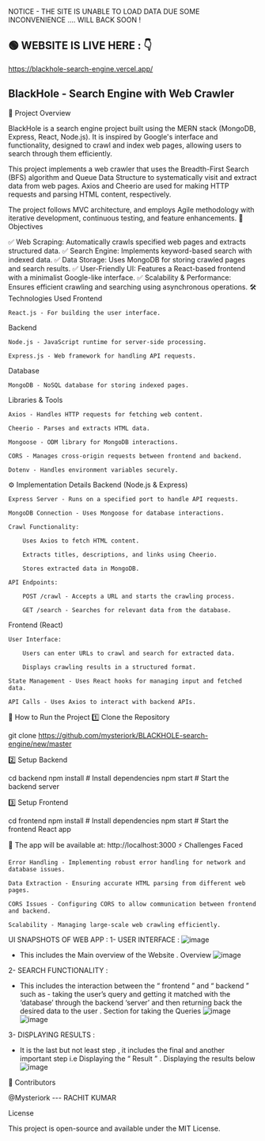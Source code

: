 NOTICE - THE SITE IS UNABLE TO LOAD DATA DUE SOME INCONVENIENCE .... WILL BACK SOON !
## 🟢 WEBSITE IS LIVE HERE : 👇
https://blackhole-search-engine.vercel.app/

## BlackHole - Search Engine with Web Crawler 
📌 Project Overview

BlackHole is a search engine project built using the MERN stack (MongoDB, Express, React, Node.js). It is inspired by Google's interface and functionality, designed to crawl and index web pages, allowing users to search through them efficiently.

This project implements a web crawler that uses the Breadth-First Search (BFS) algorithm and Queue Data Structure to systematically visit and extract data from web pages. Axios and Cheerio are used for making HTTP requests and parsing HTML content, respectively.

The project follows MVC architecture, and employs Agile methodology with iterative development, continuous testing, and feature enhancements.
🎯 Objectives

✅ Web Scraping: Automatically crawls specified web pages and extracts structured data.
✅ Search Engine: Implements keyword-based search with indexed data.
✅ Data Storage: Uses MongoDB for storing crawled pages and search results.
✅ User-Friendly UI: Features a React-based frontend with a minimalist Google-like interface.
✅ Scalability & Performance: Ensures efficient crawling and searching using asynchronous operations.
🛠 Technologies Used
Frontend

    React.js - For building the user interface.

Backend

    Node.js - JavaScript runtime for server-side processing.

    Express.js - Web framework for handling API requests.

Database

    MongoDB - NoSQL database for storing indexed pages.

Libraries & Tools

    Axios - Handles HTTP requests for fetching web content.

    Cheerio - Parses and extracts HTML data.

    Mongoose - ODM library for MongoDB interactions.

    CORS - Manages cross-origin requests between frontend and backend.

    Dotenv - Handles environment variables securely.

⚙️ Implementation Details
Backend (Node.js & Express)

    Express Server - Runs on a specified port to handle API requests.

    MongoDB Connection - Uses Mongoose for database interactions.

    Crawl Functionality:

        Uses Axios to fetch HTML content.

        Extracts titles, descriptions, and links using Cheerio.

        Stores extracted data in MongoDB.

    API Endpoints:

        POST /crawl - Accepts a URL and starts the crawling process.

        GET /search - Searches for relevant data from the database.

Frontend (React)

    User Interface:

        Users can enter URLs to crawl and search for extracted data.

        Displays crawling results in a structured format.

    State Management - Uses React hooks for managing input and fetched data.

    API Calls - Uses Axios to interact with backend APIs.

🚀 How to Run the Project
1️⃣ Clone the Repository

git clone https://github.com/mysteriork/BLACKHOLE-search-engine/new/master

2️⃣ Setup Backend

cd backend
npm install  # Install dependencies
npm start    # Start the backend server

3️⃣ Setup Frontend

cd frontend
npm install  # Install dependencies
npm start    # Start the frontend React app

🚀 The app will be available at: http://localhost:3000
⚡ Challenges Faced

    Error Handling - Implementing robust error handling for network and database issues.

    Data Extraction - Ensuring accurate HTML parsing from different web pages.

    CORS Issues - Configuring CORS to allow communication between frontend and backend.

    Scalability - Managing large-scale web crawling efficiently.

UI SNAPSHOTS OF WEB APP :
1- USER INTERFACE :
![image](https://github.com/user-attachments/assets/67ceacda-a854-4dad-8ce4-a2f3ccd2603e)

- This includes the Main overview of the Website .
Overview
   ![image](https://github.com/user-attachments/assets/6487b155-ba9f-400c-95c0-76939848b403)

2- SEARCH FUNCTIONALITY :
- This includes the interaction between the “ frontend ” and “
backend ” such as - taking the user’s query and getting it matched
with the ‘database’ through the backend ‘server’ and then
returning back the desired data to the user .
Section for taking the Queries
  ![image](https://github.com/user-attachments/assets/ec09c7da-8715-4827-bb8b-7648ffa452f2)
![image](https://github.com/user-attachments/assets/d448c541-984d-4b00-bc43-caaca4d4806c)


3- DISPLAYING RESULTS :
- It is the last but not least step , it includes the final and another
important step i.e Displaying the “ Result ” .
Displaying the results below
![image](https://github.com/user-attachments/assets/6ce09908-2521-4757-a330-c705a00269ad)


🤝 Contributors

 @Mysteriork --- RACHIT KUMAR

License

This project is open-source and available under the MIT License.
